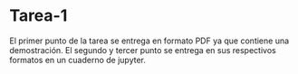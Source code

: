 # Tarea-1

El primer punto de la tarea se entrega en formato PDF ya que contiene una demostración.
El segundo y tercer punto se entrega en sus respectivos formatos en un cuaderno de jupyter.
